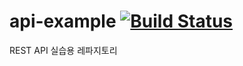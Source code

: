 # api-example [![Build Status](https://travis-ci.com/hyenny/api-example.svg?branch=master)](https://travis-ci.com/hyenny/api-example)
REST API 실습용 레파지토리
